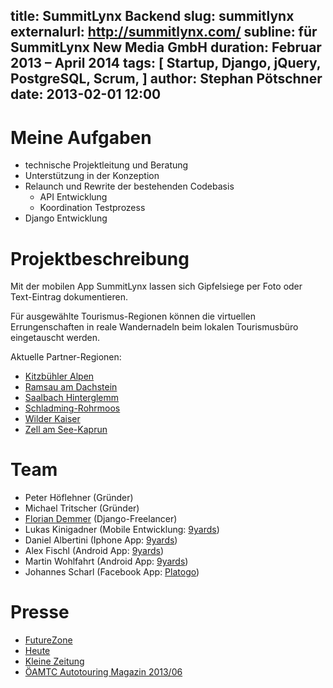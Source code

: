 title: SummitLynx Backend
slug: summitlynx
externalurl: http://summitlynx.com/
subline: für SummitLynx New Media GmbH
duration: Februar 2013 – April 2014
tags: [ Startup, Django, jQuery, PostgreSQL, Scrum, ]
author: Stephan Pötschner
date: 2013-02-01 12:00
---
# Meine Aufgaben

* technische Projektleitung und Beratung
* Unterstützung in der Konzeption
* Relaunch und Rewrite der bestehenden Codebasis
    * API Entwicklung
    * Koordination Testprozess
* Django Entwicklung

# Projektbeschreibung

Mit der mobilen App SummitLynx lassen sich Gipfelsiege per Foto
oder Text-Eintrag dokumentieren.

Für ausgewählte Tourismus-Regionen können die virtuellen Errungenschaften
in reale Wandernadeln beim lokalen Tourismusbüro eingetauscht werden.

Aktuelle Partner-Regionen:

* <a target="_blank" href="http://www.kitzbueheler-alpen.com/">Kitzbühler Alpen</a>
* <a target="_blank" href="http://www.ramsau.com/">Ramsau am Dachstein</a>
* <a target="_blank" href="http://www.saalbach.com/">Saalbach Hinterglemm</a>
* <a target="_blank" href="http://www.schladming-dachstein.at/">Schladming-Rohrmoos</a>
* <a target="_blank" href="http://www.wilderkaiser.info/">Wilder Kaiser</a>
* <a target="_blank" href="http://www.zellamsee-kaprun.com/">Zell am See-Kaprun</a>


# Team

* Peter Höflehner (Gründer)
* Michael Tritscher (Gründer)
* <a target="_blank" href="https://www.floriandemmer.com/">Florian Demmer</a> (Django-Freelancer)
* Lukas Kinigadner (Mobile Entwicklung: <a target="_blank" href="http://9yards.at/">9yards</a>)
* Daniel Albertini (Iphone App: <a target="_blank" href="http://9yards.at/">9yards</a>)
* Alex Fischl (Android App: <a target="_blank" href="http://9yards.at/">9yards</a>)
* Martin Wohlfahrt (Android App: <a target="_blank" href="http://9yards.at/">9yards</a>)
* Johannes Scharl (Facebook App: <a target="_blank" href="http://platogo.com/">Platogo</a>)


# Presse

* <a target="_blank" href="http://futurezone.at/produkte/gipfelstuermer-app-sammelt-wandernadeln/24.596.113">FutureZone</a>
* <a target="_blank" href="http://www.heute.at/news/multimedia/art23657,880321">Heute</a>
* <a target="_blank" href="http://www.kleinezeitung.at/nachrichten/chronik/3315108/obersteirer-entwickelten-app-fuer-gipfelstuermer.story">Kleine Zeitung</a>
* <a target="_blank" href="http://ereader.autotouring.at/reader/autotouring/W/2013/6#16">ÖAMTC Autotouring Magazin 2013/06</a>


